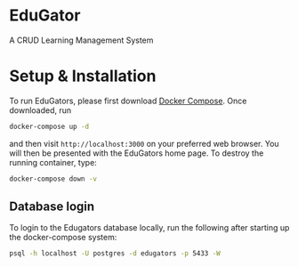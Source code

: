 # EduGator
A CRUD Learning Management System

# Setup & Installation
To run EduGators, please first download [Docker Compose](https://docs.docker.com/compose/install/). Once downloaded, run
```bash
docker-compose up -d
```
and then visit `http://localhost:3000` on your preferred web browser. You will then be presented with the EduGators home page. To destroy the running container, type:
```Bash
docker-compose down -v
```

## Database login
To login to the Edugators database locally, run the following after starting up the docker-compose system:
```bash
psql -h localhost -U postgres -d edugators -p 5433 -W
```
